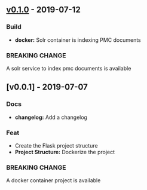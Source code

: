 <a name="v0.1.0"></a>
## [v0.1.0] - 2019-07-12
### Build
- **docker:** Solr container is indexing PMC documents

### BREAKING CHANGE

A solr service to index pmc documents is available


<a name="v0.0.1"></a>
## [v0.0.1] - 2019-07-07
### Docs
- **changelog:** Add a changelog

### Feat
- Create the Flask project structure
- **Project Structure:** Dockerize the project

### BREAKING CHANGE

A docker container project is available


[Unreleased]: https://github.com/datasci4health-incubator/harena-asm/compare/v0.1.0...HEAD
[v0.1.0]: https://github.com/datasci4health-incubator/harena-asm/compare/v0.0.1...v0.1.0

